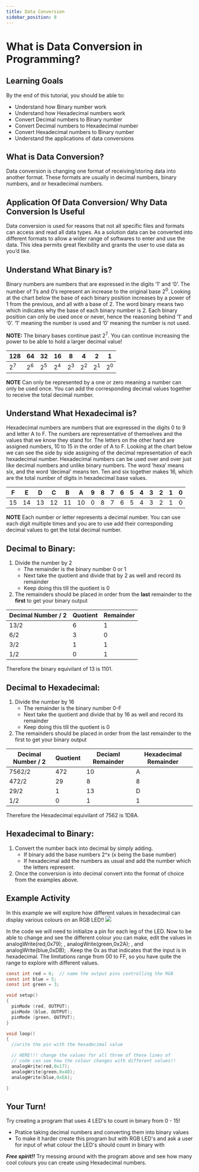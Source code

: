 ```yaml
---
title: Data Conversion
sidebar_position: 8
---
```


# What is Data Conversion in Programming?

## Learning Goals
By the end of this tutorial, you should be able to:

* Understand how Binary number work
* Understand how Hexadecimal numbers work
* Convert Decimal numbers to Binary number
* Convert Decimal numbers to Hexadecimal number
* Convert Hexadecimal numbers to Binary number
* Understand the applications of data conversions


## What is Data Conversion?
Data conversion is changing one format of receiving/storing data into another format. These formats are usually in decimal numbers, binary numbers, and or hexadecimal numbers. 


## Application Of Data Conversion/ Why Data Conversion Is Useful
Data conversion is used for reasons that not all specific files and formats can access and read all data types. As a solution data can be converted into different formats to allow a wider range of softwares to enter and use the data. This idea permits great flexibility and grants the user to use data as you’d like.


## Understand What Binary is?
Binary numbers are numbers that are expressed in the digits ‘1’ and ‘0’. The number of 1’s and 0’s represent an increase to the original base 2<sup>0</sup>. Looking at the chart below the base of each binary position increases by a power of 1 from the previous, and all with a base of 2. The word binary means two which indicates why the base of each binary number is 2. Each binary position can only be used once or never, hence the reasoning behind ‘1’ and ‘0’. ‘1’ meaning the number is used and ‘0’ meaning the number is not used.

****NOTE:**** The binary bases continue past 2<sup>7</sup>. You can continue increasing the power to be able to hold a larger decimal value!

| 128 | 64 | 32 | 16 | 8 | 4 | 2 | 1 |
|---|---|---|---|---|---|---|---|
|2<sup>7</sup>|2<sup>6</sup>|2<sup>5</sup>|2<sup>4</sup>|2<sup>3</sup>|2<sup>2</sup>|2<sup>1</sup>|2<sup>0</sup>|

****NOTE**** Can only be represented by a one or zero meaning a number can only be used once. You can add the corresponding decimal values together to receive the total decimal number.


## Understand What Hexadecimal is?
Hexadecimal numbers are numbers that are expressed in the digits 0 to 9 and letter A to F. The numbers are representative of themselves and the values that we know they stand for. The letters on the other hand are assigned numbers, 10 to 15 in the order of A to F. Looking at the chart below we can see the side by side assigning of the decimal representation of each hexadecimal number. Hexadecimal numbers can be used over and over just like decimal numbers and unlike binary numbers. The word ‘hexa’ means six, and the word ‘decimal’ means ten. Ten and six together makes 16, which are the total number of digits in hexadecimal base values. 

| F | E | D | C | B | A | 9 | 8 | 7 | 6 | 5 | 4 | 3 | 2 | 1 | 0 |
|---|---|---|---|---|---|---|---|---|---|---|---|---|---|---|---|
|15|14|13|12|11|10|0|8|7|6|5|4|3|2|1|0|

****NOTE**** Each number or letter represents a decimal number. You can use each digit multiple times and you are to use add their corresponding decimal values to get the total decimal number.

## Decimal to Binary:
1. Divide the number by 2 
   * The remainder is the binary number 0 or 1
   * Next take the quotient and divide that by 2 as well and record its remainder
   * Keep doing this till the quotient is 0
2. The remainders should be placed in order from the **last** remainder to the **first** to get your binary output

| Decimal Number / 2 | Quotient | Remainder |
|---|---|---|
|13/2|6|1|
|6/2|3|0|
|3/2|1|1|
|1/2|0|1|
Therefore the binary equivilant of 13 is 1101.

## Decimal to Hexadecimal:
1. Divide the number by 16 
   * The remainder is the binary number 0-F
   * Next take the quotient and divide that by 16 as well and record its remainder
   * Keep doing this till the quotient is 0
2. The remainders should be placed in order from the last remainder to the first to get your binary output

| Decimal Number / 2 | Quotient | Deciaml Remainder | Hexadecimal Remainder |
|---|---|---|---|
|7562/2|472|10|A|
|472/2|29|8|8|
|29/2|1|13|D|
|1/2|0|1|1|
Therefore the Hexadecimal equivilant of 7562 is 1D8A.


## Hexadecimal to Binary:
1. Convert the number back into decimal by simply adding. 
   * If binary add the base numbers 2^x (x being the base number)
   * If hexadecimal add the numbers as usual and add the number which the letters represent.
2. Once the conversion is into decimal convert into the format of choice from the examples above.


## Example Activity
In this example we will explore how different values in hexadecimal can display various colours on an RGB LED!!
![](/img/rgbExample.jpg)

In the code we will need to initialize a pin for each leg of the LED. Now to be able to change and see the different colour you can make, edit the values in analogWrite(red,0x79); , analogWrite(green,0x2A); , and analogWrite(blue,0xDB); . Keep the 0x as that indicates that the input is in hexadecimal. The limitations range from 00 to FF, so you have quite the range to explore with different values. 

```c
const int red = 6;  // name the output pins controlling the RGB
const int blue = 5;
const int green = 3;

void setup()
{
  pinMode (red, OUTPUT);
  pinMode (blue, OUTPUT);
  pinMode (green, OUTPUT);
}

void loop()
{
  //write the pin with the hexadecimal value

  // HERE!!! change the values for all three of these lines of 
  // code can see how the colour changes with different values!!
  analogWrite(red,0x17);
  analogWrite(green,0x4D);
  analogWrite(blue,0xEA);

}
```


## Your Turn!
Try creating a program that uses 4 LED's to count in binary from 0 - 15!
* Pratice taking decimal numbers and converting them into binary values 
* To make it harder create this program but with RGB LED's and ask a user for input of what colour the LED's should count in binary with

***Free spirit!!*** Try messing around with the program above and see how many cool colours you can create using Hexadecimal numbers.
